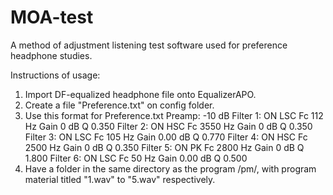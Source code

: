 # MOA-test
A method of adjustment listening test software used for preference headphone studies.

Instructions of usage:

1) Import DF-equalized headphone file onto EqualizerAPO.
2) Create a file "Preference.txt" on config folder.
3) Use this format for Preference.txt
Preamp: -10 dB
Filter 1: ON LSC Fc 112 Hz Gain 0 dB Q 0.350
Filter 2: ON HSC Fc 3550 Hz Gain 0 dB Q 0.350
Filter 3: ON LSC Fc 105 Hz Gain 0.00 dB Q 0.770
Filter 4: ON HSC Fc 2500 Hz Gain 0 dB Q 0.350
Filter 5: ON PK Fc 2800 Hz Gain 0 dB Q 1.800
Filter 6: ON LSC Fc 50 Hz Gain 0.00 dB Q 0.500
4) Have a folder in the same directory as the program /pm/, with program material titled "1.wav" to "5.wav" respectively.
